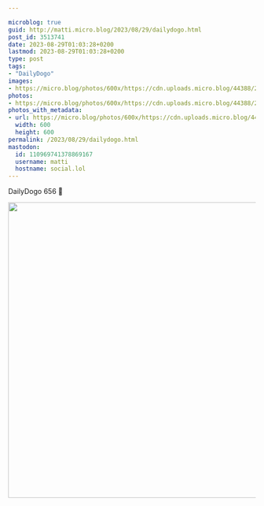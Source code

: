 ```yaml
---

microblog: true
guid: http://matti.micro.blog/2023/08/29/dailydogo.html
post_id: 3513741
date: 2023-08-29T01:03:28+0200
lastmod: 2023-08-29T01:03:28+0200
type: post
tags:
- "DailyDogo"
images:
- https://micro.blog/photos/600x/https://cdn.uploads.micro.blog/44388/2023/be92e2d4c6644b03a800a8efac220a7a.jpg
photos:
- https://micro.blog/photos/600x/https://cdn.uploads.micro.blog/44388/2023/be92e2d4c6644b03a800a8efac220a7a.jpg
photos_with_metadata:
- url: https://micro.blog/photos/600x/https://cdn.uploads.micro.blog/44388/2023/be92e2d4c6644b03a800a8efac220a7a.jpg
  width: 600
  height: 600
permalink: /2023/08/29/dailydogo.html
mastodon:
  id: 110969741378869167
  username: matti
  hostname: social.lol
---
```

DailyDogo 656 🐶

<img src="/media/uploads/2023/be92e2d4c6644b03a800a8efac220a7a.jpg" width="600" height="600" alt="" />
